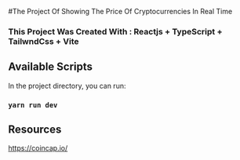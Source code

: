 #The Project Of Showing The Price Of Cryptocurrencies In Real Time

### This Project Was Created With : Reactjs + TypeScript + TailwndCss + Vite


## Available Scripts
 In the project directory, you can run:

### `yarn run dev`

## Resources
https://coincap.io/